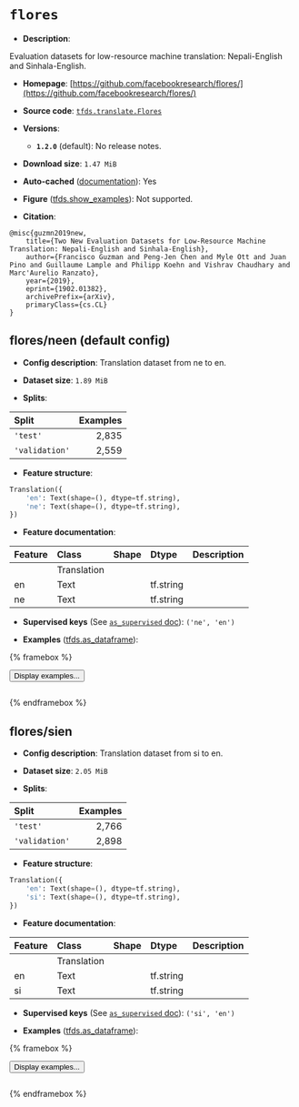 <div itemscope itemtype="http://schema.org/Dataset">
  <div itemscope itemprop="includedInDataCatalog" itemtype="http://schema.org/DataCatalog">
    <meta itemprop="name" content="TensorFlow Datasets" />
  </div>
  <meta itemprop="name" content="flores" />
  <meta itemprop="description" content="Evaluation datasets for low-resource machine translation: Nepali-English and Sinhala-English.&#10;&#10;To use this dataset:&#10;&#10;```python&#10;import tensorflow_datasets as tfds&#10;&#10;ds = tfds.load(&#x27;flores&#x27;, split=&#x27;train&#x27;)&#10;for ex in ds.take(4):&#10;  print(ex)&#10;```&#10;&#10;See [the guide](https://www.tensorflow.org/datasets/overview) for more&#10;informations on [tensorflow_datasets](https://www.tensorflow.org/datasets).&#10;&#10;" />
  <meta itemprop="url" content="https://www.tensorflow.org/datasets/catalog/flores" />
  <meta itemprop="sameAs" content="https://github.com/facebookresearch/flores/" />
  <meta itemprop="citation" content="@misc{guzmn2019new,&#10;    title={Two New Evaluation Datasets for Low-Resource Machine Translation: Nepali-English and Sinhala-English},&#10;    author={Francisco Guzman and Peng-Jen Chen and Myle Ott and Juan Pino and Guillaume Lample and Philipp Koehn and Vishrav Chaudhary and Marc&#x27;Aurelio Ranzato},&#10;    year={2019},&#10;    eprint={1902.01382},&#10;    archivePrefix={arXiv},&#10;    primaryClass={cs.CL}&#10;}" />
</div>

# `flores`


*   **Description**:

Evaluation datasets for low-resource machine translation: Nepali-English and
Sinhala-English.

*   **Homepage**:
    [https://github.com/facebookresearch/flores/](https://github.com/facebookresearch/flores/)

*   **Source code**:
    [`tfds.translate.Flores`](https://github.com/tensorflow/datasets/tree/master/tensorflow_datasets/translate/flores.py)

*   **Versions**:

    *   **`1.2.0`** (default): No release notes.

*   **Download size**: `1.47 MiB`

*   **Auto-cached**
    ([documentation](https://www.tensorflow.org/datasets/performances#auto-caching)):
    Yes

*   **Figure**
    ([tfds.show_examples](https://www.tensorflow.org/datasets/api_docs/python/tfds/visualization/show_examples)):
    Not supported.

*   **Citation**:

```
@misc{guzmn2019new,
    title={Two New Evaluation Datasets for Low-Resource Machine Translation: Nepali-English and Sinhala-English},
    author={Francisco Guzman and Peng-Jen Chen and Myle Ott and Juan Pino and Guillaume Lample and Philipp Koehn and Vishrav Chaudhary and Marc'Aurelio Ranzato},
    year={2019},
    eprint={1902.01382},
    archivePrefix={arXiv},
    primaryClass={cs.CL}
}
```


## flores/neen (default config)

*   **Config description**: Translation dataset from ne to en.

*   **Dataset size**: `1.89 MiB`

*   **Splits**:

Split          | Examples
:------------- | -------:
`'test'`       | 2,835
`'validation'` | 2,559

*   **Feature structure**:

```python
Translation({
    'en': Text(shape=(), dtype=tf.string),
    'ne': Text(shape=(), dtype=tf.string),
})
```

*   **Feature documentation**:

Feature | Class       | Shape | Dtype     | Description
:------ | :---------- | :---- | :-------- | :----------
        | Translation |       |           |
en      | Text        |       | tf.string |
ne      | Text        |       | tf.string |

*   **Supervised keys** (See
    [`as_supervised` doc](https://www.tensorflow.org/datasets/api_docs/python/tfds/load#args)):
    `('ne', 'en')`

*   **Examples**
    ([tfds.as_dataframe](https://www.tensorflow.org/datasets/api_docs/python/tfds/as_dataframe)):

<!-- mdformat off(HTML should not be auto-formatted) -->

{% framebox %}

<button id="displaydataframe">Display examples...</button>
<div id="dataframecontent" style="overflow-x:auto"></div>
<script>
const url = "https://storage.googleapis.com/tfds-data/visualization/dataframe/flores-neen-1.2.0.html";
const dataButton = document.getElementById('displaydataframe');
dataButton.addEventListener('click', async () => {
  // Disable the button after clicking (dataframe loaded only once).
  dataButton.disabled = true;

  const contentPane = document.getElementById('dataframecontent');
  try {
    const response = await fetch(url);
    // Error response codes don't throw an error, so force an error to show
    // the error message.
    if (!response.ok) throw Error(response.statusText);

    const data = await response.text();
    contentPane.innerHTML = data;
  } catch (e) {
    contentPane.innerHTML =
        'Error loading examples. If the error persist, please open '
        + 'a new issue.';
  }
});
</script>

{% endframebox %}

<!-- mdformat on -->

## flores/sien

*   **Config description**: Translation dataset from si to en.

*   **Dataset size**: `2.05 MiB`

*   **Splits**:

Split          | Examples
:------------- | -------:
`'test'`       | 2,766
`'validation'` | 2,898

*   **Feature structure**:

```python
Translation({
    'en': Text(shape=(), dtype=tf.string),
    'si': Text(shape=(), dtype=tf.string),
})
```

*   **Feature documentation**:

Feature | Class       | Shape | Dtype     | Description
:------ | :---------- | :---- | :-------- | :----------
        | Translation |       |           |
en      | Text        |       | tf.string |
si      | Text        |       | tf.string |

*   **Supervised keys** (See
    [`as_supervised` doc](https://www.tensorflow.org/datasets/api_docs/python/tfds/load#args)):
    `('si', 'en')`

*   **Examples**
    ([tfds.as_dataframe](https://www.tensorflow.org/datasets/api_docs/python/tfds/as_dataframe)):

<!-- mdformat off(HTML should not be auto-formatted) -->

{% framebox %}

<button id="displaydataframe">Display examples...</button>
<div id="dataframecontent" style="overflow-x:auto"></div>
<script>
const url = "https://storage.googleapis.com/tfds-data/visualization/dataframe/flores-sien-1.2.0.html";
const dataButton = document.getElementById('displaydataframe');
dataButton.addEventListener('click', async () => {
  // Disable the button after clicking (dataframe loaded only once).
  dataButton.disabled = true;

  const contentPane = document.getElementById('dataframecontent');
  try {
    const response = await fetch(url);
    // Error response codes don't throw an error, so force an error to show
    // the error message.
    if (!response.ok) throw Error(response.statusText);

    const data = await response.text();
    contentPane.innerHTML = data;
  } catch (e) {
    contentPane.innerHTML =
        'Error loading examples. If the error persist, please open '
        + 'a new issue.';
  }
});
</script>

{% endframebox %}

<!-- mdformat on -->